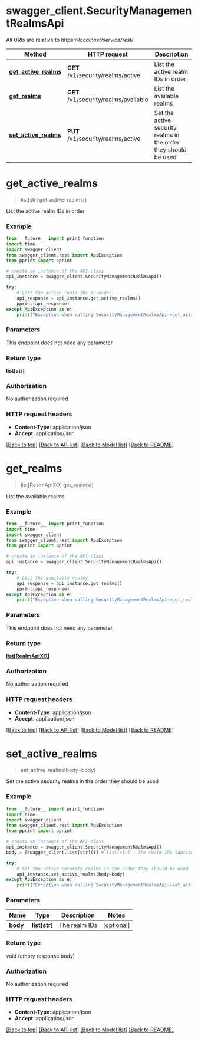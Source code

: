 # swagger_client.SecurityManagementRealmsApi

All URIs are relative to *https://localhost/service/rest/*

Method | HTTP request | Description
------------- | ------------- | -------------
[**get_active_realms**](SecurityManagementRealmsApi.md#get_active_realms) | **GET** /v1/security/realms/active | List the active realm IDs in order
[**get_realms**](SecurityManagementRealmsApi.md#get_realms) | **GET** /v1/security/realms/available | List the available realms
[**set_active_realms**](SecurityManagementRealmsApi.md#set_active_realms) | **PUT** /v1/security/realms/active | Set the active security realms in the order they should be used


# **get_active_realms**
> list[str] get_active_realms()

List the active realm IDs in order



### Example
```python
from __future__ import print_function
import time
import swagger_client
from swagger_client.rest import ApiException
from pprint import pprint

# create an instance of the API class
api_instance = swagger_client.SecurityManagementRealmsApi()

try:
    # List the active realm IDs in order
    api_response = api_instance.get_active_realms()
    pprint(api_response)
except ApiException as e:
    print("Exception when calling SecurityManagementRealmsApi->get_active_realms: %s\n" % e)
```

### Parameters
This endpoint does not need any parameter.

### Return type

**list[str]**

### Authorization

No authorization required

### HTTP request headers

 - **Content-Type**: application/json
 - **Accept**: application/json

[[Back to top]](#) [[Back to API list]](../README.md#documentation-for-api-endpoints) [[Back to Model list]](../README.md#documentation-for-models) [[Back to README]](../README.md)

# **get_realms**
> list[RealmApiXO] get_realms()

List the available realms



### Example
```python
from __future__ import print_function
import time
import swagger_client
from swagger_client.rest import ApiException
from pprint import pprint

# create an instance of the API class
api_instance = swagger_client.SecurityManagementRealmsApi()

try:
    # List the available realms
    api_response = api_instance.get_realms()
    pprint(api_response)
except ApiException as e:
    print("Exception when calling SecurityManagementRealmsApi->get_realms: %s\n" % e)
```

### Parameters
This endpoint does not need any parameter.

### Return type

[**list[RealmApiXO]**](RealmApiXO.md)

### Authorization

No authorization required

### HTTP request headers

 - **Content-Type**: application/json
 - **Accept**: application/json

[[Back to top]](#) [[Back to API list]](../README.md#documentation-for-api-endpoints) [[Back to Model list]](../README.md#documentation-for-models) [[Back to README]](../README.md)

# **set_active_realms**
> set_active_realms(body=body)

Set the active security realms in the order they should be used



### Example
```python
from __future__ import print_function
import time
import swagger_client
from swagger_client.rest import ApiException
from pprint import pprint

# create an instance of the API class
api_instance = swagger_client.SecurityManagementRealmsApi()
body = [swagger_client.list[str]()] # list[str] | The realm IDs (optional)

try:
    # Set the active security realms in the order they should be used
    api_instance.set_active_realms(body=body)
except ApiException as e:
    print("Exception when calling SecurityManagementRealmsApi->set_active_realms: %s\n" % e)
```

### Parameters

Name | Type | Description  | Notes
------------- | ------------- | ------------- | -------------
 **body** | **list[str]**| The realm IDs | [optional] 

### Return type

void (empty response body)

### Authorization

No authorization required

### HTTP request headers

 - **Content-Type**: application/json
 - **Accept**: application/json

[[Back to top]](#) [[Back to API list]](../README.md#documentation-for-api-endpoints) [[Back to Model list]](../README.md#documentation-for-models) [[Back to README]](../README.md)

